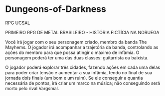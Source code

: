 # Dungeons-of-Darkness
RPG UCSAL

PRIMEIRO RPG DE METAL BRASILEIRO - HISTÓRIA FICTÍCIA NA NORUEGA

Você irá jogar com o seu personagem criado, membro da banda The Mayhems. O jogador irá acompanhar a trajetória da banda, controlando as ações do membro para que possa atingir o máximo de infâmia. O personagem poderá ter uma das duas classes: guitarrista ou baixista.

O jogador poderá explorar três cidades, fazendo ações em cada uma delas para poder criar tensão e aumentar a sua infâmia, tendo no final de sua jornada dois finais (um bom e um ruim). Se ele conseguir a quantia necessária de pontos, irá criar um marco na música; não conseguindo será morto pelo rival Vargsmal.

